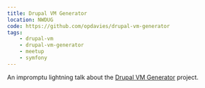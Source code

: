 ```yaml
---
title: Drupal VM Generator
location: NWDUG
code: https://github.com/opdavies/drupal-vm-generator
tags:
    - drupal-vm
    - drupal-vm-generator
    - meetup
    - symfony
---
```

An impromptu lightning talk about the [Drupal VM Generator][0] project.

[0]: https://github.com/opdavies/drupal-vm-generator
